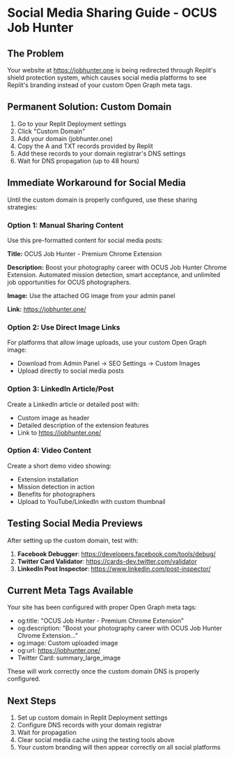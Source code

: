 # Social Media Sharing Guide - OCUS Job Hunter

## The Problem
Your website at https://jobhunter.one is being redirected through Replit's shield protection system, which causes social media platforms to see Replit's branding instead of your custom Open Graph meta tags.

## Permanent Solution: Custom Domain
1. Go to your Replit Deployment settings
2. Click "Custom Domain"
3. Add your domain (jobhunter.one)
4. Copy the A and TXT records provided by Replit
5. Add these records to your domain registrar's DNS settings
6. Wait for DNS propagation (up to 48 hours)

## Immediate Workaround for Social Media

Until the custom domain is properly configured, use these sharing strategies:

### Option 1: Manual Sharing Content
Use this pre-formatted content for social media posts:

**Title:** OCUS Job Hunter - Premium Chrome Extension

**Description:** Boost your photography career with OCUS Job Hunter Chrome Extension. Automated mission detection, smart acceptance, and unlimited job opportunities for OCUS photographers.

**Image:** Use the attached OG image from your admin panel

**Link:** https://jobhunter.one/

### Option 2: Use Direct Image Links
For platforms that allow image uploads, use your custom Open Graph image:
- Download from Admin Panel → SEO Settings → Custom Images
- Upload directly to social media posts

### Option 3: LinkedIn Article/Post
Create a LinkedIn article or detailed post with:
- Custom image as header
- Detailed description of the extension features
- Link to https://jobhunter.one/

### Option 4: Video Content
Create a short demo video showing:
- Extension installation
- Mission detection in action
- Benefits for photographers
- Upload to YouTube/LinkedIn with custom thumbnail

## Testing Social Media Previews

After setting up the custom domain, test with:
1. **Facebook Debugger**: https://developers.facebook.com/tools/debug/
2. **Twitter Card Validator**: https://cards-dev.twitter.com/validator
3. **LinkedIn Post Inspector**: https://www.linkedin.com/post-inspector/

## Current Meta Tags Available
Your site has been configured with proper Open Graph meta tags:
- og:title: "OCUS Job Hunter - Premium Chrome Extension"
- og:description: "Boost your photography career with OCUS Job Hunter Chrome Extension..."
- og:image: Custom uploaded image
- og:url: https://jobhunter.one/
- Twitter Card: summary_large_image

These will work correctly once the custom domain DNS is properly configured.

## Next Steps
1. Set up custom domain in Replit Deployment settings
2. Configure DNS records with your domain registrar
3. Wait for propagation
4. Clear social media cache using the testing tools above
5. Your custom branding will then appear correctly on all social platforms